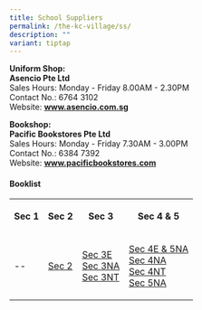 ```yaml
---
title: School Suppliers
permalink: /the-kc-village/ss/
description: ""
variant: tiptap
---
```

<p><strong>Uniform Shop:</strong>
<br><strong>Asencio Pte Ltd</strong>
<br>Sales Hours: Monday - Friday 8.00AM - 2.30PM
<br>Contact No.: 6764 3102
<br>Website:&nbsp;<strong><a href="http://www.asencio.com.sg/" rel="noopener noreferrer nofollow" target="_blank">www.asencio.com.sg</a></strong>
</p>
<p><strong>Bookshop:</strong>
<br><strong>Pacific Bookstores Pte Ltd</strong>
<br>Sales Hours: Monday - Friday 7.30AM - 3.00PM
<br>Contact No.: 6384 7392
<br>Website:&nbsp;<strong><a href="http://www.pacificbookstores.com/" rel="noopener noreferrer nofollow" target="_blank">www.pacificbookstores.com</a></strong>
<br>
</p>
<h4>Booklist</h4>
<table style="minWidth: 100px">
<colgroup>
<col>
<col>
<col>
<col>
</colgroup>
<tbody>
<tr>
<th rowspan="1" colspan="1">
<p>Sec 1</p>
</th>
<th rowspan="1" colspan="1">
<p>Sec 2</p>
</th>
<th rowspan="1" colspan="1">
<p>Sec 3</p>
</th>
<th rowspan="1" colspan="1">
<p>Sec 4 &amp; 5</p>
</th>
</tr>
<tr>
<td rowspan="1" colspan="1">
<p>--</p>
</td>
<td rowspan="1" colspan="1">
<p><a href="/files/KC Village/S2_BOOKLIST.pdf" rel="noopener nofollow" target="_blank">Sec 2</a>
</p>
</td>
<td rowspan="1" colspan="1">
<p><a href="/files/KC Village/S3_EXP_BOOKLIST.pdf" rel="noopener nofollow" target="_blank">Sec 3E</a>
<br><a href="/files/KC Village/S3_NA__BOOKLIST.pdf" rel="noopener nofollow" target="_blank">Sec 3NA</a>
<br><a href="/files/KC Village/S3_NT__BOOKLIST.pdf" rel="noopener nofollow" target="_blank">Sec 3NT</a>
</p>
</td>
<td rowspan="1" colspan="1">
<p><a href="/files/KC Village/S4_EXP_BOOKLIST.pdf" rel="noopener nofollow" target="_blank">Sec 4E &amp; 5NA</a>
<br><a href="/files/KC Village/S4_NA_BOOKLIST.pdf" rel="noopener nofollow" target="_blank">Sec 4NA</a>
<br><a href="/files/KC Village/S4_NT_BOOKLIST.pdf" rel="noopener nofollow" target="_blank">Sec 4NT</a>
<br><a href="/files/KC Village/S5_Na__booklist_a.pdf" rel="noopener noreferrer nofollow" target="_blank">Sec 5NA</a>
</p>
</td>
</tr>
</tbody>
</table>
<p></p>